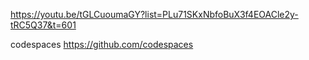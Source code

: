 https://youtu.be/tGLCuoumaGY?list=PLu71SKxNbfoBuX3f4EOACle2y-tRC5Q37&t=601

codespaces
https://github.com/codespaces